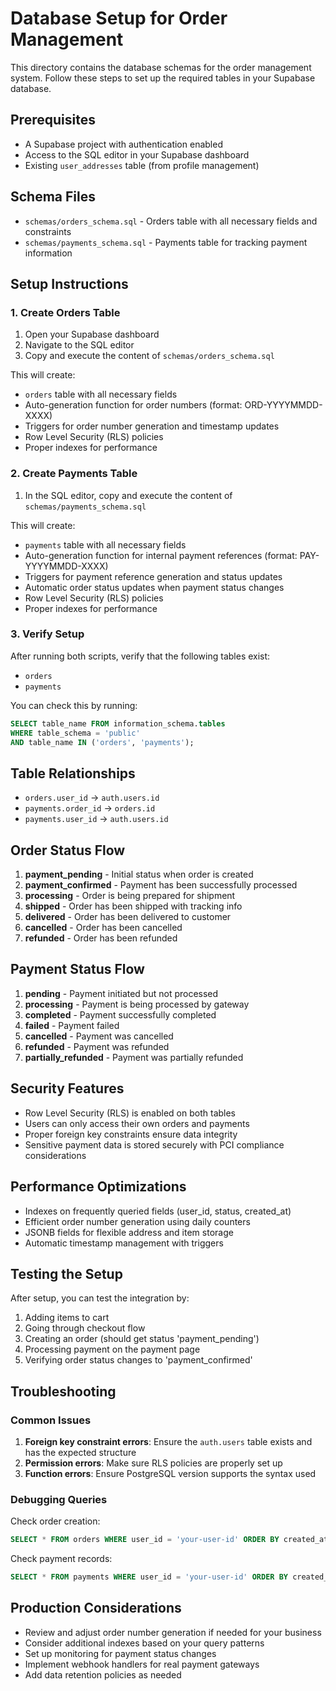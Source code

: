 # Database Setup for Order Management

This directory contains the database schemas for the order management system. Follow these steps to set up the required tables in your Supabase database.

## Prerequisites

- A Supabase project with authentication enabled
- Access to the SQL editor in your Supabase dashboard
- Existing `user_addresses` table (from profile management)

## Schema Files

- `schemas/orders_schema.sql` - Orders table with all necessary fields and constraints
- `schemas/payments_schema.sql` - Payments table for tracking payment information

## Setup Instructions

### 1. Create Orders Table

1. Open your Supabase dashboard
2. Navigate to the SQL editor
3. Copy and execute the content of `schemas/orders_schema.sql`

This will create:
- `orders` table with all necessary fields
- Auto-generation function for order numbers (format: ORD-YYYYMMDD-XXXX)
- Triggers for order number generation and timestamp updates
- Row Level Security (RLS) policies
- Proper indexes for performance

### 2. Create Payments Table

1. In the SQL editor, copy and execute the content of `schemas/payments_schema.sql`

This will create:
- `payments` table with all necessary fields
- Auto-generation function for internal payment references (format: PAY-YYYYMMDD-XXXX)
- Triggers for payment reference generation and status updates
- Automatic order status updates when payment status changes
- Row Level Security (RLS) policies
- Proper indexes for performance

### 3. Verify Setup

After running both scripts, verify that the following tables exist:
- `orders`
- `payments`

You can check this by running:
```sql
SELECT table_name FROM information_schema.tables 
WHERE table_schema = 'public' 
AND table_name IN ('orders', 'payments');
```

## Table Relationships

- `orders.user_id` → `auth.users.id`
- `payments.order_id` → `orders.id`
- `payments.user_id` → `auth.users.id`

## Order Status Flow

1. **payment_pending** - Initial status when order is created
2. **payment_confirmed** - Payment has been successfully processed
3. **processing** - Order is being prepared for shipment
4. **shipped** - Order has been shipped with tracking info
5. **delivered** - Order has been delivered to customer
6. **cancelled** - Order has been cancelled
7. **refunded** - Order has been refunded

## Payment Status Flow

1. **pending** - Payment initiated but not processed
2. **processing** - Payment is being processed by gateway
3. **completed** - Payment successfully completed
4. **failed** - Payment failed
5. **cancelled** - Payment was cancelled
6. **refunded** - Payment was refunded
7. **partially_refunded** - Payment was partially refunded

## Security Features

- Row Level Security (RLS) is enabled on both tables
- Users can only access their own orders and payments
- Proper foreign key constraints ensure data integrity
- Sensitive payment data is stored securely with PCI compliance considerations

## Performance Optimizations

- Indexes on frequently queried fields (user_id, status, created_at)
- Efficient order number generation using daily counters
- JSONB fields for flexible address and item storage
- Automatic timestamp management with triggers

## Testing the Setup

After setup, you can test the integration by:
1. Adding items to cart
2. Going through checkout flow
3. Creating an order (should get status 'payment_pending')
4. Processing payment on the payment page
5. Verifying order status changes to 'payment_confirmed'

## Troubleshooting

### Common Issues

1. **Foreign key constraint errors**: Ensure the `auth.users` table exists and has the expected structure
2. **Permission errors**: Make sure RLS policies are properly set up
3. **Function errors**: Ensure PostgreSQL version supports the syntax used

### Debugging Queries

Check order creation:
```sql
SELECT * FROM orders WHERE user_id = 'your-user-id' ORDER BY created_at DESC LIMIT 5;
```

Check payment records:
```sql
SELECT * FROM payments WHERE user_id = 'your-user-id' ORDER BY created_at DESC LIMIT 5;
```

## Production Considerations

- Review and adjust order number generation if needed for your business
- Consider additional indexes based on your query patterns
- Set up monitoring for payment status changes
- Implement webhook handlers for real payment gateways
- Add data retention policies as needed
